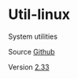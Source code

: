 # Util-linux

System utilities

Source [Github](https://github.com/karelzak/util-linux)

Version [2.33](https://github.com/karelzak/util-linux/releases/tag/v2.33)
